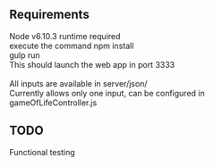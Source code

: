 Requirements
------------

Node v6.10.3 runtime required <br>
execute the command npm install<br>
gulp run<br>
This should launch the web app in port 3333<br>
<br>
All inputs are available in server/json/<br>
Currently allows only one input, can be configured in gameOfLifeController.js<br>



TODO
----
Functional testing





